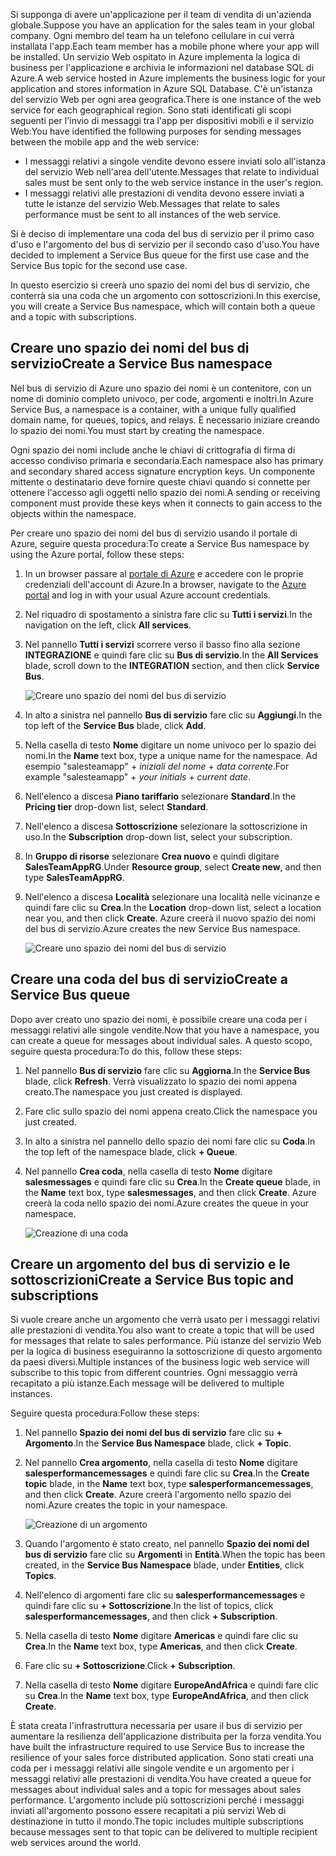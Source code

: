 <span data-ttu-id="bef01-101">Si supponga di avere un'applicazione per il team di vendita di un'azienda globale.</span><span class="sxs-lookup"><span data-stu-id="bef01-101">Suppose you have an application for the sales team in your global company.</span></span> <span data-ttu-id="bef01-102">Ogni membro del team ha un telefono cellulare in cui verrà installata l'app.</span><span class="sxs-lookup"><span data-stu-id="bef01-102">Each team member has a mobile phone where your app will be installed.</span></span> <span data-ttu-id="bef01-103">Un servizio Web ospitato in Azure implementa la logica di business per l'applicazione e archivia le informazioni nel database SQL di Azure.</span><span class="sxs-lookup"><span data-stu-id="bef01-103">A web service hosted in Azure implements the business logic for your application and stores information in Azure SQL Database.</span></span> <span data-ttu-id="bef01-104">C'è un'istanza del servizio Web per ogni area geografica.</span><span class="sxs-lookup"><span data-stu-id="bef01-104">There is one instance of the web service for each geographical region.</span></span> <span data-ttu-id="bef01-105">Sono stati identificati gli scopi seguenti per l'invio di messaggi tra l'app per dispositivi mobili e il servizio Web:</span><span class="sxs-lookup"><span data-stu-id="bef01-105">You have identified the following purposes for sending messages between the mobile app and the web service:</span></span>

- <span data-ttu-id="bef01-106">I messaggi relativi a singole vendite devono essere inviati solo all'istanza del servizio Web nell'area dell'utente.</span><span class="sxs-lookup"><span data-stu-id="bef01-106">Messages that relate to individual sales must be sent only to the web service instance in the user's region.</span></span>
- <span data-ttu-id="bef01-107">I messaggi relativi alle prestazioni di vendita devono essere inviati a tutte le istanze del servizio Web.</span><span class="sxs-lookup"><span data-stu-id="bef01-107">Messages that relate to sales performance must be sent to all instances of the web service.</span></span>

<span data-ttu-id="bef01-108">Si è deciso di implementare una coda del bus di servizio per il primo caso d'uso e l'argomento del bus di servizio per il secondo caso d'uso.</span><span class="sxs-lookup"><span data-stu-id="bef01-108">You have decided to implement a Service Bus queue for the first use case and the Service Bus topic for the second use case.</span></span>

<span data-ttu-id="bef01-109">In questo esercizio si creerà uno spazio dei nomi del bus di servizio, che conterrà sia una coda che un argomento con sottoscrizioni.</span><span class="sxs-lookup"><span data-stu-id="bef01-109">In this exercise, you will create a Service Bus namespace, which will contain both a queue and a topic with subscriptions.</span></span>

## <a name="create-a-service-bus-namespace"></a><span data-ttu-id="bef01-110">Creare uno spazio dei nomi del bus di servizio</span><span class="sxs-lookup"><span data-stu-id="bef01-110">Create a Service Bus namespace</span></span>

<span data-ttu-id="bef01-111">Nel bus di servizio di Azure uno spazio dei nomi è un contenitore, con un nome di dominio completo univoco, per code, argomenti e inoltri.</span><span class="sxs-lookup"><span data-stu-id="bef01-111">In Azure Service Bus, a namespace is a container, with a unique fully qualified domain name, for queues, topics, and relays.</span></span> <span data-ttu-id="bef01-112">È necessario iniziare creando lo spazio dei nomi.</span><span class="sxs-lookup"><span data-stu-id="bef01-112">You must start by creating the namespace.</span></span>

<span data-ttu-id="bef01-113">Ogni spazio dei nomi include anche le chiavi di crittografia di firma di accesso condiviso primaria e secondaria.</span><span class="sxs-lookup"><span data-stu-id="bef01-113">Each namespace also has primary and secondary shared access signature encryption keys.</span></span> <span data-ttu-id="bef01-114">Un componente mittente o destinatario deve fornire queste chiavi quando si connette per ottenere l'accesso agli oggetti nello spazio dei nomi.</span><span class="sxs-lookup"><span data-stu-id="bef01-114">A sending or receiving component must provide these keys when it connects to gain access to the objects within the namespace.</span></span>

<span data-ttu-id="bef01-115">Per creare uno spazio dei nomi del bus di servizio usando il portale di Azure, seguire questa procedura:</span><span class="sxs-lookup"><span data-stu-id="bef01-115">To create a Service Bus namespace by using the Azure portal, follow these steps:</span></span>

1. <span data-ttu-id="bef01-116">In un browser passare al [portale di Azure](https://portal.azure.com/) e accedere con le proprie credenziali dell'account di Azure.</span><span class="sxs-lookup"><span data-stu-id="bef01-116">In a browser, navigate to the [Azure portal](https://portal.azure.com/) and log in with your usual Azure account credentials.</span></span>

1. <span data-ttu-id="bef01-117">Nel riquadro di spostamento a sinistra fare clic su **Tutti i servizi**.</span><span class="sxs-lookup"><span data-stu-id="bef01-117">In the navigation on the left, click **All services**.</span></span>

1. <span data-ttu-id="bef01-118">Nel pannello **Tutti i servizi** scorrere verso il basso fino alla sezione **INTEGRAZIONE** e quindi fare clic su **Bus di servizio**.</span><span class="sxs-lookup"><span data-stu-id="bef01-118">In the **All Services** blade, scroll down to the **INTEGRATION** section, and then click **Service Bus**.</span></span>

    ![Creare uno spazio dei nomi del bus di servizio](../media-draft/3-create-namespace-1.png)

1. <span data-ttu-id="bef01-120">In alto a sinistra nel pannello **Bus di servizio** fare clic su **Aggiungi**.</span><span class="sxs-lookup"><span data-stu-id="bef01-120">In the top left of the **Service Bus** blade, click **Add**.</span></span>

1. <span data-ttu-id="bef01-121">Nella casella di testo **Nome** digitare un nome univoco per lo spazio dei nomi.</span><span class="sxs-lookup"><span data-stu-id="bef01-121">In the **Name** text box, type a unique name for the namespace.</span></span> <span data-ttu-id="bef01-122">Ad esempio "salesteamapp" + *iniziali del nome* + *data corrente*.</span><span class="sxs-lookup"><span data-stu-id="bef01-122">For example "salesteamapp" + *your initials* + *current date*.</span></span>

1. <span data-ttu-id="bef01-123">Nell'elenco a discesa **Piano tariffario** selezionare **Standard**.</span><span class="sxs-lookup"><span data-stu-id="bef01-123">In the **Pricing tier** drop-down list, select **Standard**.</span></span>

1. <span data-ttu-id="bef01-124">Nell'elenco a discesa **Sottoscrizione** selezionare la sottoscrizione in uso.</span><span class="sxs-lookup"><span data-stu-id="bef01-124">In the **Subscription** drop-down list, select your subscription.</span></span>

1. <span data-ttu-id="bef01-125">In **Gruppo di risorse** selezionare **Crea nuovo** e quindi digitare **SalesTeamAppRG**.</span><span class="sxs-lookup"><span data-stu-id="bef01-125">Under **Resource group**, select **Create new**, and then type **SalesTeamAppRG**.</span></span>

1. <span data-ttu-id="bef01-126">Nell'elenco a discesa **Località** selezionare una località nelle vicinanze e quindi fare clic su **Crea**.</span><span class="sxs-lookup"><span data-stu-id="bef01-126">In the **Location** drop-down list, select a location near you, and then click **Create**.</span></span> <span data-ttu-id="bef01-127">Azure creerà il nuovo spazio dei nomi del bus di servizio.</span><span class="sxs-lookup"><span data-stu-id="bef01-127">Azure creates the new Service Bus namespace.</span></span>

    ![Creare uno spazio dei nomi del bus di servizio](../media-draft/3-create-namespace-2.png)

## <a name="create-a-service-bus-queue"></a><span data-ttu-id="bef01-129">Creare una coda del bus di servizio</span><span class="sxs-lookup"><span data-stu-id="bef01-129">Create a Service Bus queue</span></span>

<span data-ttu-id="bef01-130">Dopo aver creato uno spazio dei nomi, è possibile creare una coda per i messaggi relativi alle singole vendite.</span><span class="sxs-lookup"><span data-stu-id="bef01-130">Now that you have a namespace, you can create a queue for messages about individual sales.</span></span> <span data-ttu-id="bef01-131">A questo scopo, seguire questa procedura:</span><span class="sxs-lookup"><span data-stu-id="bef01-131">To do this, follow these steps:</span></span>

1. <span data-ttu-id="bef01-132">Nel pannello **Bus di servizio** fare clic su **Aggiorna**.</span><span class="sxs-lookup"><span data-stu-id="bef01-132">In the **Service Bus** blade, click **Refresh**.</span></span> <span data-ttu-id="bef01-133">Verrà visualizzato lo spazio dei nomi appena creato.</span><span class="sxs-lookup"><span data-stu-id="bef01-133">The namespace you just created is displayed.</span></span>

1. <span data-ttu-id="bef01-134">Fare clic sullo spazio dei nomi appena creato.</span><span class="sxs-lookup"><span data-stu-id="bef01-134">Click the namespace you just created.</span></span>

1. <span data-ttu-id="bef01-135">In alto a sinistra nel pannello dello spazio dei nomi fare clic su **Coda**.</span><span class="sxs-lookup"><span data-stu-id="bef01-135">In the top left of the namespace blade, click **+ Queue**.</span></span>

1. <span data-ttu-id="bef01-136">Nel pannello **Crea coda**, nella casella di testo **Nome** digitare **salesmessages** e quindi fare clic su **Crea**.</span><span class="sxs-lookup"><span data-stu-id="bef01-136">In the **Create queue** blade, in the **Name** text box, type **salesmessages**, and then click **Create**.</span></span> <span data-ttu-id="bef01-137">Azure creerà la coda nello spazio dei nomi.</span><span class="sxs-lookup"><span data-stu-id="bef01-137">Azure creates the queue in your namespace.</span></span>

    ![Creazione di una coda](../media-draft/3-create-queue.png)

## <a name="create-a-service-bus-topic-and-subscriptions"></a><span data-ttu-id="bef01-139">Creare un argomento del bus di servizio e le sottoscrizioni</span><span class="sxs-lookup"><span data-stu-id="bef01-139">Create a Service Bus topic and subscriptions</span></span>

<span data-ttu-id="bef01-140">Si vuole creare anche un argomento che verrà usato per i messaggi relativi alle prestazioni di vendita.</span><span class="sxs-lookup"><span data-stu-id="bef01-140">You also want to create a topic that will be used for messages that relate to sales performance.</span></span> <span data-ttu-id="bef01-141">Più istanze del servizio Web per la logica di business eseguiranno la sottoscrizione di questo argomento da paesi diversi.</span><span class="sxs-lookup"><span data-stu-id="bef01-141">Multiple instances of the business logic web service will subscribe to this topic from different countries.</span></span> <span data-ttu-id="bef01-142">Ogni messaggio verrà recapitato a più istanze.</span><span class="sxs-lookup"><span data-stu-id="bef01-142">Each message will be delivered to multiple instances.</span></span>

<span data-ttu-id="bef01-143">Seguire questa procedura:</span><span class="sxs-lookup"><span data-stu-id="bef01-143">Follow these steps:</span></span>

1. <span data-ttu-id="bef01-144">Nel pannello **Spazio dei nomi del bus di servizio** fare clic su **+ Argomento**.</span><span class="sxs-lookup"><span data-stu-id="bef01-144">In the **Service Bus Namespace** blade, click **+ Topic**.</span></span>

1. <span data-ttu-id="bef01-145">Nel pannello **Crea argomento**, nella casella di testo **Nome** digitare **salesperformancemessages** e quindi fare clic su **Crea**.</span><span class="sxs-lookup"><span data-stu-id="bef01-145">In the **Create topic** blade, in the **Name** text box, type **salesperformancemessages**, and then click **Create**.</span></span> <span data-ttu-id="bef01-146">Azure creerà l'argomento nello spazio dei nomi.</span><span class="sxs-lookup"><span data-stu-id="bef01-146">Azure creates the topic in your namespace.</span></span>

    ![Creazione di un argomento](../media-draft/3-create-topic.png)

1. <span data-ttu-id="bef01-148">Quando l'argomento è stato creato, nel pannello **Spazio dei nomi del bus di servizio** fare clic su **Argomenti** in **Entità**.</span><span class="sxs-lookup"><span data-stu-id="bef01-148">When the topic has been created, in the **Service Bus Namespace** blade, under **Entities**, click **Topics**.</span></span>

1. <span data-ttu-id="bef01-149">Nell'elenco di argomenti fare clic su **salesperformancemessages** e quindi fare clic su **+ Sottoscrizione**.</span><span class="sxs-lookup"><span data-stu-id="bef01-149">In the list of topics, click **salesperformancemessages**, and then click **+ Subscription**.</span></span>

1. <span data-ttu-id="bef01-150">Nella casella di testo **Nome** digitare **Americas** e quindi fare clic su **Crea**.</span><span class="sxs-lookup"><span data-stu-id="bef01-150">In the **Name** text box, type **Americas**, and then click **Create**.</span></span>

1. <span data-ttu-id="bef01-151">Fare clic su **+ Sottoscrizione**.</span><span class="sxs-lookup"><span data-stu-id="bef01-151">Click **+ Subscription**.</span></span>

1. <span data-ttu-id="bef01-152">Nella casella di testo **Nome** digitare **EuropeAndAfrica** e quindi fare clic su **Crea**.</span><span class="sxs-lookup"><span data-stu-id="bef01-152">In the **Name** text box, type **EuropeAndAfrica**, and then click **Create**.</span></span>

<span data-ttu-id="bef01-153">È stata creata l'infrastruttura necessaria per usare il bus di servizio per aumentare la resilienza dell'applicazione distribuita per la forza vendita.</span><span class="sxs-lookup"><span data-stu-id="bef01-153">You have built the infrastructure required to use Service Bus to increase the resilience of your sales force distributed application.</span></span> <span data-ttu-id="bef01-154">Sono stati creati una coda per i messaggi relativi alle singole vendite e un argomento per i messaggi relativi alle prestazioni di vendita.</span><span class="sxs-lookup"><span data-stu-id="bef01-154">You have created a queue for messages about individual sales and a topic for messages about sales performance.</span></span> <span data-ttu-id="bef01-155">L'argomento include più sottoscrizioni perché i messaggi inviati all'argomento possono essere recapitati a più servizi Web di destinazione in tutto il mondo.</span><span class="sxs-lookup"><span data-stu-id="bef01-155">The topic includes multiple subscriptions because messages sent to that topic can be delivered to multiple recipient web services around the world.</span></span>
